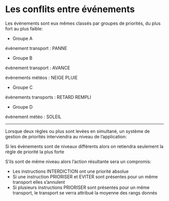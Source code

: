 # Les conflits entre événements

Les évènements sont eux mêmes classés par groupes de priorités, du plus fort au plus faible:

- Groupe A

évènement transport : PANNE


- Groupe B

évènement transport : AVANCE

évènements météos : NEIGE PLUIE

  
- Groupe C

évènements transports : RETARD REMPLI


- Groupe D

évènement météo : SOLEIL

---

Lorsque deux règles ou plus sont levées en simultané, un système de gestion de priorités interviendra au niveau de l’application:

Si les évènements sont de niveaux différents alors on retiendra seulement la règle de priorité la plus forte

S’ils sont de même niveau alors l’action résultante sera un compromis:
-   Les instructions INTERDICTION ont une priorité absolue
-   Si une instruction PRIORISER et EVITER sont présentes pour un même transport elles s’annulent
-   Si plusieurs instructions PRIORISER sont présentes pour un même transport, le transport se verra attribué la moyenne des rangs donnés
